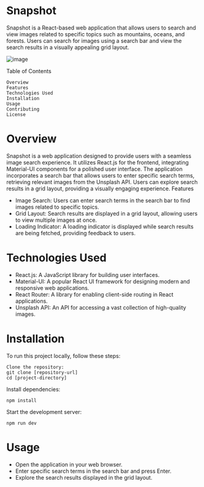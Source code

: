 # Snapshot

Snapshot is a React-based web application that allows users to search and view images related to specific topics such as mountains, oceans, and forests. Users can search for images using a search bar and view the search results in a visually appealing grid layout.


![image](https://github.com/akmalpopalzi98/Snapshot-App/assets/105284469/66dfd7d7-2591-49cf-99a1-ca6df72f6978)








Table of Contents

    Overview
    Features
    Technologies Used
    Installation
    Usage
    Contributing
    License

# Overview

Snapshot is a web application designed to provide users with a seamless image search experience. It utilizes React.js for the frontend, integrating Material-UI components for a polished user interface. The application incorporates a search bar that allows users to enter specific search terms, retrieving relevant images from the Unsplash API. Users can explore search results in a grid layout, providing a visually engaging experience.
Features

- Image Search: Users can enter search terms in the search bar to find images related to specific topics.
- Grid Layout: Search results are displayed in a grid layout, allowing users to view multiple images at once.
- Loading Indicator: A loading indicator is displayed while search results are being fetched, providing feedback to users.

# Technologies Used

- React.js: A JavaScript library for building user interfaces.
- Material-UI: A popular React UI framework for designing modern and responsive web applications.
- React Router: A library for enabling client-side routing in React applications.
- Unsplash API: An API for accessing a vast collection of high-quality images.

# Installation

To run this project locally, follow these steps:

    Clone the repository:
    git clone [repository-url]
    cd [project-directory]

Install dependencies:

    npm install

Start the development server:

    npm run dev

# Usage

- Open the application in your web browser.
- Enter specific search terms in the search bar and press Enter.
- Explore the search results displayed in the grid layout.
